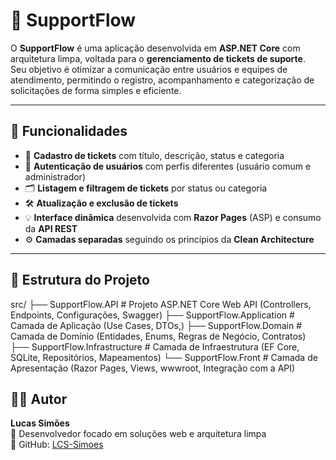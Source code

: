 # 💬 SupportFlow

O **SupportFlow** é uma aplicação desenvolvida em **ASP.NET Core** com arquitetura limpa, voltada para o **gerenciamento de tickets de suporte**.  
Seu objetivo é otimizar a comunicação entre usuários e equipes de atendimento, permitindo o registro, acompanhamento e categorização de solicitações de forma simples e eficiente.

---

## 🚀 Funcionalidades

- 🧾 **Cadastro de tickets** com título, descrição, status e categoria  
- 👤 **Autenticação de usuários** com perfis diferentes (usuário comum e administrador)  
- 🗂️ **Listagem e filtragem de tickets** por status ou categoria  
- 🛠️ **Atualização e exclusão de tickets**  
- 💡 **Interface dinâmica** desenvolvida com **Razor Pages** (ASP) e consumo da **API REST**  
- ⚙️ **Camadas separadas** seguindo os princípios da **Clean Architecture**

---

## 🧱 Estrutura do Projeto

src/
├── SupportFlow.API              # Projeto ASP.NET Core Web API (Controllers, Endpoints, Configurações, Swagger)
├── SupportFlow.Application      # Camada de Aplicação (Use Cases, DTOs,)
├── SupportFlow.Domain           # Camada de Domínio (Entidades, Enums, Regras de Negócio, Contratos)
├── SupportFlow.Infrastructure   # Camada de Infraestrutura (EF Core, SQLite, Repositórios, Mapeamentos)
└── SupportFlow.Front            # Camada de Apresentação (Razor Pages, Views, wwwroot, Integração com a API)

## 👨‍💻 Autor
**Lucas Simões**  
📍 Desenvolvedor focado em soluções web e arquitetura limpa  
🔗 GitHub: [LCS-Simoes](https://github.com/LCS-Simoes)
